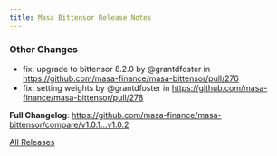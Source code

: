 ```yaml
---
title: Masa Bittensor Release Notes
---
```


<!-- Release notes generated using configuration in .github/release.yml at main -->

### Other Changes
* fix: upgrade to bittensor 8.2.0 by @grantdfoster in https://github.com/masa-finance/masa-bittensor/pull/276
* fix: setting weights by @grantdfoster in https://github.com/masa-finance/masa-bittensor/pull/278

**Full Changelog**: https://github.com/masa-finance/masa-bittensor/compare/v1.0.1...v1.0.2

[All Releases](https://github.com/masa-finance/masa-bittensor/releases)
